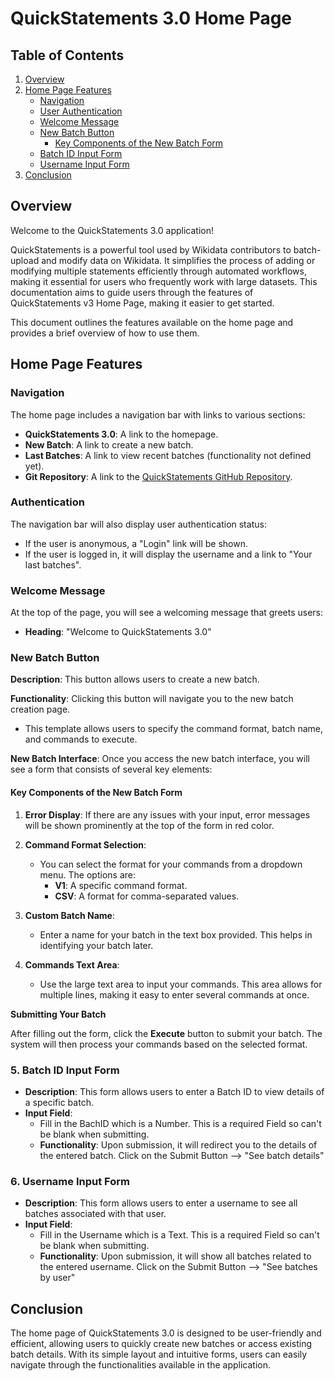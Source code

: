 # QuickStatements 3.0 Home Page 

## Table of Contents

1. [Overview](#overview)
2. [Home Page Features](#home-page-features)
   - [Navigation](#1.-navigation)
   - [User Authentication](#user-authentication)
   - [Welcome Message](#welcome-message)
   - [New Batch Button](#new-batch-button)
     - [Key Components of the New Batch Form](#key-components-of-the-new-batch-form)
   - [Batch ID Input Form](#batch-id-input-form)
   - [Username Input Form](#username-input-form)
3. [Conclusion](#conclusion)

## Overview
Welcome to the QuickStatements 3.0 application! 

QuickStatements is a powerful tool used by Wikidata contributors to batch-upload and modify data on Wikidata. It simplifies the process of adding or modifying multiple statements efficiently through automated workflows, making it essential for users who frequently work with large datasets. This documentation aims to guide users through the features of QuickStatements v3 Home Page, making it easier to get started.

This document outlines the features available on the home page and provides a brief overview of how to use them.

## Home Page Features

### Navigation
The home page includes a navigation bar with links to various sections:
- **QuickStatements 3.0**: A link to the homepage.
- **New Batch**: A link to create a new batch.
- **Last Batches**: A link to view recent batches (functionality not defined yet).
- **Git Repository**: A link to the [QuickStatements GitHub Repository](https://github.com/WikiMovimentoBrasil/quickstatements3).

### Authentication
The navigation bar will also display user authentication status:
- If the user is anonymous, a "Login" link will be shown.
- If the user is logged in, it will display the username and a link to "Your last batches".

### Welcome Message
At the top of the page, you will see a welcoming message that greets users:
- **Heading**: "Welcome to QuickStatements 3.0"

### New Batch Button

**Description**: 
This button allows users to create a new batch.

**Functionality**: 
Clicking this button will navigate you to the new batch creation page. 
- This template allows users to specify the command format, batch name, and commands to execute.

**New Batch Interface**:
Once you access the new batch interface, you will see a form that consists of several key elements:

#### Key Components of the New Batch Form

1. **Error Display**: If there are any issues with your input, error messages will be shown prominently at the top of the form in red color.

2. **Command Format Selection**: 
   - You can select the format for your commands from a dropdown menu. The options are:
     - **V1**: A specific command format.
     - **CSV**: A format for comma-separated values.

3. **Custom Batch Name**: 
   - Enter a name for your batch in the text box provided. This helps in identifying your batch later.

4. **Commands Text Area**: 
   - Use the large text area to input your commands. This area allows for multiple lines, making it easy to enter several commands at once.

**Submitting Your Batch**

After filling out the form, click the **Execute** button to submit your batch. 
The system will then process your commands based on the selected format.

### 5. **Batch ID Input Form**
- **Description**: This form allows users to enter a Batch ID to view details of a specific batch.
- **Input Field**:
  - Fill in the BachID which is a Number. This is a required Field so can't be blank when submitting.
  - **Functionality**: Upon submission, it will redirect you to the details of the entered batch. Click on the Submit Button --> "See batch details"

### 6. **Username Input Form**
- **Description**: This form allows users to enter a username to see all batches associated with that user.
- **Input Field**:
  - Fill in the Username which is a Text. This is a required Field so can't be blank when submitting.
  - **Functionality**: Upon submission, it will show all batches related to the entered username. Click on the Submit Button --> "See batches by user"

## Conclusion
The home page of QuickStatements 3.0 is designed to be user-friendly and efficient, allowing users to quickly create new batches or access existing batch details. With its simple layout and intuitive forms, users can easily navigate through the functionalities available in the application.
